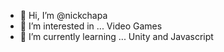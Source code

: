 - 👋 Hi, I’m @nickchapa
- 👀 I’m interested in ... Video Games
- 🌱 I’m currently learning ... Unity and Javascript

<!---
nickchapa/nickchapa is a ✨ special ✨ repository because its `README.md` (this file) appears on your GitHub profile.
You can click the Preview link to take a look at your changes.
--->
